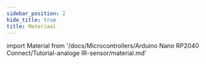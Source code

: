 ```yaml
---
sidebar_position: 2
hide_title: true
title: Materiaal
---
```


import Material from '/docs/Microcontrollers/Arduino Nano RP2040 Connect/Tutorial-analoge IR-sensor/material.md'

<Material />


